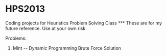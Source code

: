 HPS2013
=======

Coding projects for Heuristics Problem Solving Class
*** These are for my future reference. Use at your own risk.

Problems:
1. Mint -- Dynamic Programming Brute Force Solution
